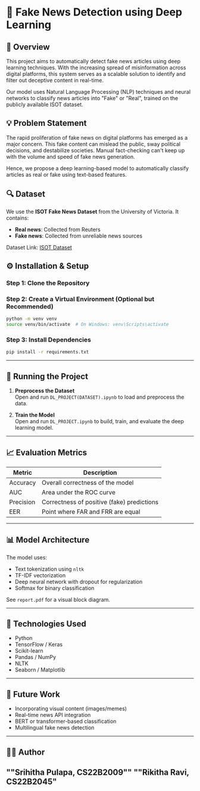 # 📰 Fake News Detection using Deep Learning

## 📖 Overview
This project aims to automatically detect fake news articles using deep learning techniques. With the increasing spread of misinformation across digital platforms, this system serves as a scalable solution to identify and filter out deceptive content in real-time.

Our model uses Natural Language Processing (NLP) techniques and neural networks to classify news articles into "Fake" or "Real", trained on the publicly available ISOT dataset.

## 💡 Problem Statement
The rapid proliferation of fake news on digital platforms has emerged as a major concern. This fake content can mislead the public, sway political decisions, and destabilize societies. Manual fact-checking can't keep up with the volume and speed of fake news generation.

Hence, we propose a deep learning-based model to automatically classify articles as real or fake using text-based features.


## 🔍 Dataset
We use the **ISOT Fake News Dataset** from the University of Victoria. It contains:
- **Real news**: Collected from Reuters
- **Fake news**: Collected from unreliable news sources

Dataset Link: [ISOT Dataset](https://onlineacademiccommunity.uvic.ca/isot/2022/11/27/fake-news-detection-datasets/)

## ⚙️ Installation & Setup

### Step 1: Clone the Repository
### Step 2: Create a Virtual Environment (Optional but Recommended)
```bash
python -m venv venv
source venv/bin/activate  # On Windows: venv\Scripts\activate
```

### Step 3: Install Dependencies
```bash
pip install -r requirements.txt
```

---

## 🚀 Running the Project

1. **Preprocess the Dataset**  
   Open and run `DL_PROJECT(DATASET).ipynb` to load and preprocess the data.

2. **Train the Model**  
   Open and run `DL_PROJECT.ipynb` to build, train, and evaluate the deep learning model.

---

## 📈 Evaluation Metrics

| Metric      | Description                                |
|-------------|--------------------------------------------|
| Accuracy    | Overall correctness of the model           |
| AUC         | Area under the ROC curve                   |
| Precision   | Correctness of positive (fake) predictions |
| EER         | Point where FAR and FRR are equal          |

---

## 📊 Model Architecture
The model uses:
- Text tokenization using `nltk`
- TF-IDF vectorization
- Deep neural network with dropout for regularization
- Softmax for binary classification

See `report.pdf` for a visual block diagram.

---

## 🧠 Technologies Used

- Python
- TensorFlow / Keras
- Scikit-learn
- Pandas / NumPy
- NLTK
- Seaborn / Matplotlib

---

## 📌 Future Work
- Incorporating visual content (images/memes)
- Real-time news API integration
- BERT or transformer-based classification
- Multilingual fake news detection

---

## 🧑‍💻 Author
""Srihitha Pulapa, CS22B2009""
""Rikitha Ravi, CS22B2045"
---

